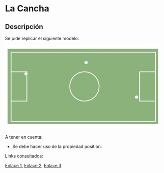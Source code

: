# La Cancha 

## Descripción

Se pide replicar el siguiente modelo:

![Imagen a replicar](assets/imgs/picture_cancha.jpg)

A tener en cuenta:

* Se debe hacer uso de la propiedad position.

Links consultados:

[Enlace 1][1], [Enlace 2][2], [Enlace 3][3]

 [1]: https://developer.mozilla.org/es/docs/Web/CSS/color_value
 [2]: https://developer.mozilla.org/es/docs/Web/CSS/overflow
 [3]: https://franciscoamk.com/unidades-de-medida-en-css/